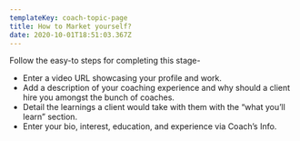 ```yaml
---
templateKey: coach-topic-page
title: How to Market yourself?
date: 2020-10-01T18:51:03.367Z
---
```

Follow the easy-to steps for completing this stage-

* Enter a video URL showcasing your profile and work.
* Add a description of your coaching experience and why should a client hire you amongst the bunch of coaches.
* Detail the learnings a client would take with them with the “what you’ll learn” section.
* Enter your bio, interest, education, and experience via Coach’s Info.
